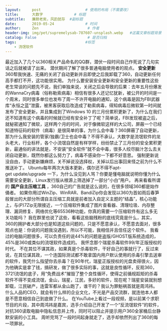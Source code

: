 ```yaml
---
layout:     post                    # 使用的布局（不需要改）
title:      大数字              # 标题
subtitle:   廉颇老矣，风韵犹存  #副标题
date:       2019-05-24              # 时间
author:     Zen                      # 作者
header-img: img/pet/supremelysab-787607-unsplash.webp   #这篇文章标题背景图片
catalog: False                       # 是否归档
tags:                               #标签
    - 流氓软件
---
```

最近加入了几个以360相关产品命名的QQ群，潜伏一段时间自己作死说了几句实话之后就被请了出来。
潜伏期间了解了很多普通电脑使用者的观点。
**安全更新**
360帮我快速、无痛的关闭了自动更新并且即使之后我卸载了360，自动更新任何高手都打不开，这功能很实用。
为什么要安装安全更新和安全更新的重要性这些老生常谈的问题先不说，我们单独来说，关闭之后会导致的后果：去年五月份爆发的WannaCry病毒（俗称勒索病毒）相信有很多人还记忆犹新，被公开的时间是一个周末，同时很多单位也发布了周一不许开电脑的通知，这个病毒是因为FBI武器库“永恒之蓝”泄露，被黑客获取后改造成了勒索病毒，得知病毒后微软第一时间就发布了安全更新，并且集成到了Windows 10 的三月份累积更新了，为什么在我们还不知道有这个病毒的时候就已经有安全补丁了呢？简单说，FBI发现被盗之后，就秘密通知了微软，这样两个月的时间，对于像微软这样的大公司，屏蔽一个已经知道特征码的软件（病毒）是很简单的事，为什么会中毒？360屏蔽了自动更新，那为什么我安装的管家/独霸/卫士也会中毒？不得不承认，大数字是流氓软件的龙头老大，行业标杆，各个小流氓自然是有样学样，纷纷禁止了三月份的安全累积更新，最通俗的讲法就是，不安装“安全软件”就不会中毒，很多人绞尽脑汁怎么去关闭自动更新，既然你都这么努力了，病毒不感染你一下都不好意思。
强制更新说没自由，手动更新嫌麻烦，关不掉说没选择权，关掉以后出事回来怪之前为什么不推送补丁。
Ubuntu每年两次大版本更新，偶尔还不得不apt-get update/upgrade 一下，为什么没见到人骂？你要是懂电脑就说明你懂为什么需要安全更新，Linux发行版从根源上筛选掉了一部分“小白”用户。
再来看看所谓的 **国产自主压缩工具** ，360自己的广告就是这么说的，在很多领域360都是始作俑者。
如果你用过WinZip、WinRAR、BandiZip你会发现以360为首如雨后春笋般冒出的大部分所谓自主压缩工具就是前者加入自定义主题的“结晶”，核心功能上，与(P)7Zip无限接近，一个压缩软件集成了图片查看器、清理垃圾、内存整理、漏洞修复、网络优化等65536种功能，你真的需要一个压缩软件有这么多无关功能吗？
我在群里也说了这些，看看这些脑残粉的底线究竟是什么，其实，360的拥护者大部分也是知道这些问题的，只是不愿意承认，不愿意去面对，很多观点也是：你说的问题我没遇到，所以不可能，我相信并且信任这个软件。
我看过的电脑问题很多，可以负责任的说44%的问题是盗版/GHOST版系统造成的，45%是360或类似的流氓软件造成的。
我怀念那个瑞星杀毒软件99/年正版授权的时代。
不在其位不谋其政，如果真是个杀毒软件，干好自己的事就行了，反过来说，在其位谋其政，一个连国际测试都不敢拿国内用户默认使用的杀毒引擎去送审的软件，我凭什么指望你去杀毒？在90年代，瑞星正版授权的光盘卖得很火，因为他确实是拿了钱，搞研发，做了很多实际的事，这就是良性循环，反观360，3721流氓的底子，用“免费战术”摧毁了整个良性循环，使得之前循规蹈矩的杀毒软件不得不变成流氓，金山，瑞星，江民，多好的软件，现在呢？瑞星安装就别想卸载，江民破产，连雷军都从金山跑了，谁干的？我认为罪魁祸首就是周鸿祎。
什么人品的CEO，就会有什么样的企业文化，不光是产品交流群，就连他本人都是不愿意相信自己到底做了什么。
在YouTube上看过一段视频，是以前某个求职节目的片段，其中周鸿祎是嘉宾，选手介绍自己开发了一个“反流氓软件”的软件，对抗360读取电脑中隐私信息并上传，同时可以阻止并提示用户360全家桶后台静默安装的小工具。
周听完骂了一段时间起身就走了，选手却依然列出了360的每一项罪状。

